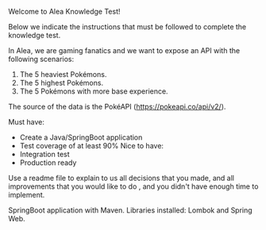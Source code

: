Welcome to Alea Knowledge Test!

Below we indicate the instructions that must be followed to complete the knowledge test.

In Alea, we are gaming fanatics and we want to expose an API with the following scenarios:

1. The 5 heaviest Pokémons.
2. The 5 highest Pokémons.
3. The 5 Pokémons with more base experience.

The source of the data is the PokéAPI (https://pokeapi.co/api/v2/).

Must have:
- Create a Java/SpringBoot application
- Test coverage of at least 90%
Nice to have:
- Integration test
- Production ready

Use a readme file to explain to us all decisions that you made, and all improvements that you would like to do , and you didn't have enough time to implement.

SpringBoot application with Maven. Libraries installed: Lombok and Spring Web.

